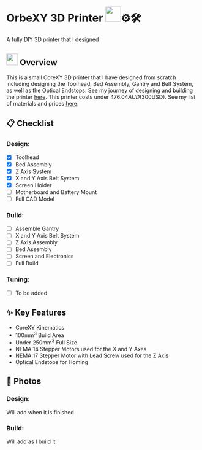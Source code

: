 # OrbeXY 3D Printer  <img src="https://imgproxy.attic.sh/J0q85Odp_n0Dnz9TO92wiwIQ-JiZ9BF4dwz4huLeQFI/rs:fit:768:768:1:1/t:1:FF00FF:false:false/pngo:false:true:256/aHR0cHM6Ly9hdHRp/Yy5zaC84MGs0d3d3/cDltMGJ5dThkYXFp/MGo0cHJ6YXo5.png" width="40">⚙️🛠️

A fully DIY 3D printer that I designed


## <img src="https://imgproxy.attic.sh/j5JHPIk7QB0ASMlUIvgOEh2AaUaYaIJwSPbzzrfdK8A/rs:fit:768:768:1:1/t:1:FF00FF:false:false/pngo:false:true:256/aHR0cHM6Ly9hdHRp/Yy5zaC9ydW5wb2Qv/ODA3MjQyMjEtOGMy/Yy00ZTYxLWE0NDYt/Y2RlZGQ3ZGE0NDRm/LnBuZw.png" width="30"> Overview

This is a small CoreXY 3D printer that I have designed from scratch including designing the Toolhead, Bed Assembly, Gantry and Belt System, as well as the Optical Endstops. See my journey of designing and building the printer [here](https://github.com/esemv07/OrbeXY-3D-Printer/blob/main/JOURNAL.md). This printer costs under $476.04AUD ($300USD). See my list of materials and prices [here](https://github.com/esemv07/OrbeXY-3D-Printer/blob/main/BOM.md).


## 📋 Checklist

### Design:
- [x] Toolhead
- [x] Bed Assembly
- [x] Z Axis System
- [x] X and Y Axis Belt System
- [x] Screen Holder
- [ ] Motherboard and Battery Mount
- [ ] Full CAD Model

### Build:
- [ ] Assemble Gantry
- [ ] X and Y Axis Belt System
- [ ] Z Axis Assembly
- [ ] Bed Assembly
- [ ] Screen and Electronics
- [ ] Full Build

### Tuning:
- [ ] To be added


## ✨ Key Features

- CoreXY Kinematics
- 100mm<sup>3</sup> Build Area
- Under 250mm<sup>3</sup> Full Size
- NEMA 14 Stepper Motors used for the X and Y Axes
- NEMA 17 Stepper Motor with Lead Screw used for the Z Axis
- Optical Endstops for Homing

## 📸 Photos

### Design:

Will add when it is finished

### Build:

Will add as I build it
